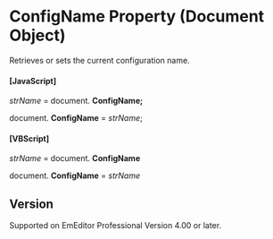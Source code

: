 # ConfigName Property (Document Object)

Retrieves or sets the current configuration name.

#### \[JavaScript\]

_strName_ = document. **ConfigName;**

document. **ConfigName** = _strName_;

#### \[VBScript\]

_strName_ = document. **ConfigName**

document. **ConfigName** = _strName_

## Version

Supported on EmEditor Professional Version 4.00 or later.
